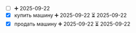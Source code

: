 
- [ ]  ➕ 2025-09-22
- [x] купить машину ➕ 2025-09-22 ⏳ 2025-09-22
- [x] продать машину ➕ 2025-09-22 ⏳ 2025-09-22